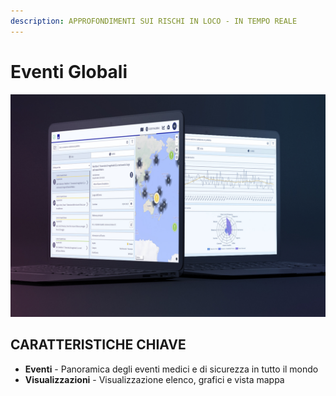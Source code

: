 ```yaml
---
description: APPROFONDIMENTI SUI RISCHI IN LOCO - IN TEMPO REALE
---
```


# Eventi Globali

![](../.gitbook/assets/ge-cover%20%287%29.JPG)

## CARATTERISTICHE CHIAVE

* **Eventi** - Panoramica degli eventi medici e di sicurezza in tutto il mondo
* **Visualizzazioni** -  Visualizzazione elenco, grafici e vista mappa

